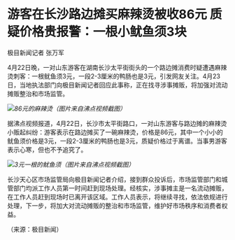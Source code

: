 # 游客在长沙路边摊买麻辣烫被收86元 质疑价格贵报警：一根小鱿鱼须3块

极目新闻记者 张万军

4月22日晚，一对山东游客在湖南长沙太平街街头的一个路边摊消费时疑遭遇麻辣烫刺客：一根鱿鱼须3元，一段2-3厘米的鸭肠也是3元，引发网友关注。4月23日，当地执法部门向极目新闻记者回应此事称，正在找寻涉事摊贩，将加强对流动摊贩整治和市场监管。

![](https://inews.gtimg.com/om_bt/OnePnHgbNxo8eedX_CnPB_R6dcMttjJ2INISp4_B1nNQkAA/1000)_86元的麻辣烫（图片来自沸点视频截图）_

据沸点视频报道，4月22日，长沙市太平街路口，一对山东游客与路边摊的麻辣烫小贩起纠纷：游客表示在路边摊买了一碗麻辣烫，价格是86元，其中一个小小的鱿鱼须价格是3元，一段2-3厘米的鸭肠也是3元，质疑价格过于离谱。当事男游客表示心寒，但也不予追究了。

![](https://inews.gtimg.com/om_bt/OZRSBwYEzCWJhN24QrbCYy9E46f-ulDTHEkVcr1w2TxOQAA/1000)_3元一根的鱿鱼须（图片来自沸点视频截图）_

长沙天心区市场监管局向极目新闻记者介绍，接到群众投诉后，市场监管部门和城管部门均派工作人员第一时间赶到现场处理。经核实，涉事摊主是一名流动摊贩，在工作人员赶到现场时已离开该区域。工作人员表示，将继续寻找，依法依规进行处理，下一步，将加大对流动摊贩的整治和市场监管，维护好市场秩序和消费者权益。

（来源：极目新闻）

